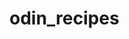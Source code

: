 # odin_recipes

<!-- This is a simple recipe web page. I will demonstrate the ability to use html, write paragraphs, lists, plant images and link to other pages.>